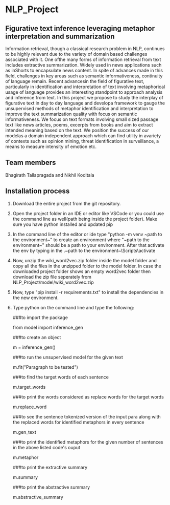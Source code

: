 # NLP_Project
## Figurative text inference leveraging metaphor interpretation and summarization

Information  retrieval,  though  a  classical  research problem  in  NLP,  continues  to  be  highly  relevant  due  to  the variety  of  domain  based  challenges  associated  with  it.  One  ofthe   many   forms   of   information   retrieval   from   text   includes extractive summarization. Widely used in news applications such as  inShorts  to  encapsulate  news  content.  In  spite  of  advances made  in  this  field,  challenges  in  key  areas  such  as  semantic informativeness, continuity of language remain. Recent advancesin  the  field  of  figurative  text,  particularly  in  identification  and interpretation  of  text  involving  metaphorical  usage  of  language provides  an  interesting  standpoint  to  approach  analysis  and inference  from  text.  In  this  project  we  propose  to  study  the interplay  of  figurative  text  in  day  to  day  language  and  developa  framework  to  gauge  the  unsupervised  methods  of  metaphor identification and interpretation to improve the text summarization  quality  with  focus  on  semantic  informativeness.  We  focus on  text  formats  involving  small  sized  passage  text  like  news articles, poems, excerpts from books and aim to extract intended meaning based on the text. We position the success of our modelas  a  domain  independent  approach  which  can  find  utility  in  avariety  of  contexts  such  as  opinion  mining,  threat  identification in  surveillance,  a  means  to  measure  intensity  of  emotion  etc.

## Team members
Bhagirath Tallapragada and Nikhil Koditala

## Installation process

1) Download the entire project from the git repository.
2) Open the project folder in an IDE or editor like VSCode or you could use the command line as well(path being inside the project folder). Make sure you have python installed and updated pip
3) In the command line of the editor or ide type "python -m venv ~path to the environment~" to create an environment where "~path to the environment~" should be a path to your environment. After that activate the env by typing in the .\~path to the environment~\Scripts\activate
4) Now, unzip the wiki_word2vec.zip folder inside the model folder and copy all the files in the unzipped folder to the model folder. In case the downloaded project folder shows an empty word2vec folder then download the zip file seperately from NLP_Project/model/wiki_word2vec.zip
5) Now, type "pip install -r requirements.txt" to install the dependencies in the new environment.
6) Type python on the command line and type the following:

	###to import the package

	from model import inference_gen

	###to create an object

	m = inference_gen()

	###to run the unsupervised model for the given text

	m.fit("Paragraph to be tested")

	###to find the target words of each sentence

	m.target_words

	###to print the words considered as replace words for the target words

	m.replace_word

	###to see the sentence tokenized version of the input para along with the replaced words for identified metaphors in every sentence

	m.gen_text

	###to print the identified metaphors for the given number of sentences in the above listed code's ouput

	m.metaphor

	###to print the extractive summary

	m.summary

	###to print the abstractive summary

	m.abstractive_summary